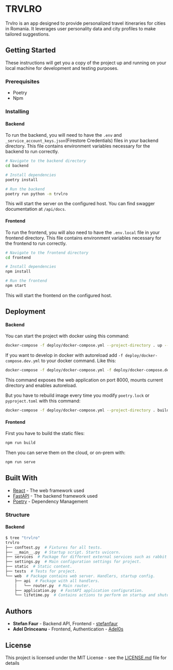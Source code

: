 # TRVLRO

Trvlro is an app designed to provide personalized travel itineraries for cities in Romania. It leverages user personality data and city profiles to make tailored suggestions.

## Getting Started

These instructions will get you a copy of the project up and running on your local machine for development and testing purposes.

### Prerequisites

- Poetry
- Npm

### Installing

#### Backend

To run the backend, you will need to have the `.env`  and `_service_account_keys.json`(Firestore Credentials) files in your backend directory. This file contains environment variables necessary for the backend to run correctly.

```bash
# Navigate to the backend directory
cd backend

# Install dependencies
poetry install

# Run the backend
poetry run python -m trvlro
```

This will start the server on the configured host. You can find swagger documentation at `/api/docs`.

#### Frontend

To run the frontend, you will also need to have the `.env.local` file in your frontend directory. This file contains environment variables necessary for the frontend to run correctly.

```bash
# Navigate to the frontend directory
cd frontend

# Install dependencies
npm install

# Run the frontend
npm start
```

This will start the frontend on the configured host.

## Deployment

#### Backend

You can start the project with docker using this command:

```bash
docker-compose -f deploy/docker-compose.yml --project-directory . up --build
```

If you want to develop in docker with autoreload add `-f deploy/docker-compose.dev.yml` to your docker command.
Like this:

```bash
docker-compose -f deploy/docker-compose.yml -f deploy/docker-compose.dev.yml --project-directory . up --build
```

This command exposes the web application on port 8000, mounts current directory and enables autoreload.

But you have to rebuild image every time you modify `poetry.lock` or `pyproject.toml` with this command:

```bash
docker-compose -f deploy/docker-compose.yml --project-directory . build
```

#### Frontend

First you have to build the static files:

```bash
npm run build
```

Then you can serve them on the cloud, or on-prem with:

```bash
npm run serve
```

## Built With

* [React](https://reactjs.org/) - The web framework used
* [FastAPI](https://fastapi.tiangolo.com/) - The backend framework used
* [Poetry](https://python-poetry.org/) - Dependency Management

### Structure

#### Backend

```bash
$ tree "trvlro"
trvlro
├── conftest.py  # Fixtures for all tests.
├── __main__.py  # Startup script. Starts uvicorn.
├── services  # Package for different external services such as rabbit or redis etc.
├── settings.py  # Main configuration settings for project.
├── static  # Static content.
├── tests  # Tests for project.
└── web  # Package contains web server. Handlers, startup config.
    ├── api  # Package with all handlers.
    │   └── router.py  # Main router.
    ├── application.py  # FastAPI application configuration.
    └── lifetime.py  # Contains actions to perform on startup and shutdown.
```



## Authors

* **Stefan Faur** - Backend API, Frontend - [stefanfaur](https://github.com/stefanfaur)
* **Adel Drinceanu** - Frontend, Authentication - [Adel0s](https://github.com/Adel0s)

## License

This project is licensed under the MIT License - see the [LICENSE.md](LICENSE.md) file for details

